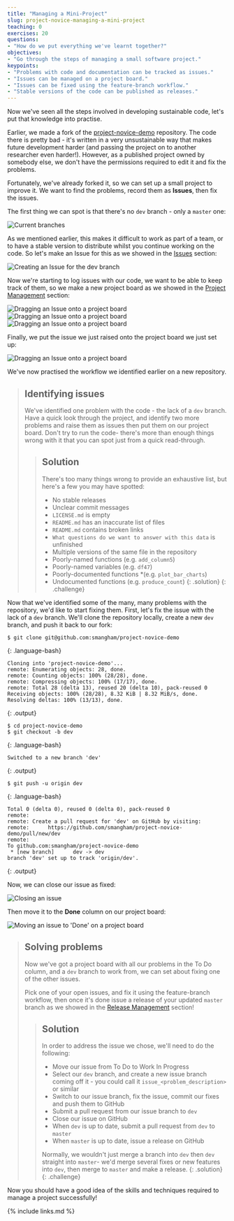 ```yaml
---
title: "Managing a Mini-Project"
slug: project-novice-managing-a-mini-project
teaching: 0
exercises: 20
questions:
- "How do we put everything we've learnt together?"
objectives:
- "Go through the steps of managing a small software project."
keypoints:
- "Problems with code and documentation can be tracked as issues."
- "Issues can be managed on a project board."
- "Issues can be fixed using the feature-branch workflow."
- "Stable versions of the code can be published as releases."
---
```


Now we've seen all the steps involved in developing sustainable code, let's put that knowledge into practise.

Earlier, we made a fork of the [project-novice-demo](https://github.com/Southampton-RSG-Training/project-novice-demo) repository. The code there is pretty bad - it's written in a very unsustainable way that makes future development harder (and passing the project on to another researcher even harder!). However, as a published project owned by somebody else, we don't have the permissions required to edit it and fix the problems.

Fortunately, we've already forked it, so we can set up a small project to improve it. We want to find the problems, record them as **Issues**, then fix the issues.

The first thing we can spot is that there's no `dev` branch - only a `master` one:

![Current branches](../fig/06-project/branch-list.png)

As we mentioned earlier, this makes it difficult to work as part of a team, or to have a stable version to distribute whilst you continue working on the code. So let's make an Issue for this as we showed in the [Issues](../fig/02-issues/index.html) section:

![Creating an Issue for the dev branch](../fig/06-project/create-issue.png)

Now we're starting to log issues with our code, we want to be able to keep track of them, so we make a new project board as we showed in the [Project Management](../03-boards/index.html) section:

![Dragging an Issue onto a project board](../fig/06-project/project-new.png)
![Dragging an Issue onto a project board](../fig/06-project/project-next.png)
![Dragging an Issue onto a project board](../fig/06-project/project-created.png)

Finally, we put the issue we just raised onto the project board we just set up:

![Dragging an Issue onto a project board](../fig/06-project/create-issue-next.png)

We've now practised the workflow we identified earlier on a new repository.

> ## Identifying issues
> We've identified one problem with the code - the lack of a `dev` branch. Have a quick look through the project, and identify two more problems and raise them as issues then put them on our project board. Don't try to run the code- there's more than enough things wrong with it that you can spot just from a quick read-through.
>
> > ## Solution
> >
> > There's too many things wrong to provide an exhaustive list, but here's a few you may have spotted:
> > * No stable releases
> > * Unclear commit messages
> > * `LICENSE.md` is empty
> > * `README.md` has an inaccurate list of files
> > * `README.md` contains broken links
> > * `What questions do we want to answer with this data` is unfinished
> > * Multiple versions of the same file in the repository
> > * Poorly-named functions (e.g. `add_column5`)
> > * Poorly-named variables (e.g. `df47`)
> > * Poorly-documented functions *(e.g. `plot_bar_charts`)
> > * Undocumented functions (e.g. `produce_count`)
> {: .solution}
{: .challenge}

Now that we've identified some of the many, many problems with the repository, we'd like to start fixing them. First, let's fix the issue with the lack of a `dev` branch. We'll clone the repository locally, create a new `dev` branch, and push it back to our fork:

~~~
$ git clone git@github.com:smangham/project-novice-demo
~~~
{: .language-bash}
~~~
Cloning into 'project-novice-demo'...
remote: Enumerating objects: 28, done.
remote: Counting objects: 100% (28/28), done.
remote: Compressing objects: 100% (17/17), done.
remote: Total 28 (delta 13), reused 20 (delta 10), pack-reused 0
Receiving objects: 100% (28/28), 8.32 KiB | 8.32 MiB/s, done.
Resolving deltas: 100% (13/13), done.
~~~
{: .output}

~~~
$ cd project-novice-demo
$ git checkout -b dev
~~~
{: .language-bash}
~~~
Switched to a new branch 'dev'
~~~
{: .output}

~~~
$ git push -u origin dev
~~~
{: .language-bash}
~~~
Total 0 (delta 0), reused 0 (delta 0), pack-reused 0
remote:
remote: Create a pull request for 'dev' on GitHub by visiting:
remote:      https://github.com/smangham/project-novice-demo/pull/new/dev
remote:
To github.com:smangham/project-novice-demo
 * [new branch]      dev -> dev
branch 'dev' set up to track 'origin/dev'.
~~~
{: .output}

Now, we can close our issue as fixed:

![Closing an issue](../fig/06-project/close-issue.png)

Then move it to the **Done** column on our project board:

![Moving an issue to 'Done' on a project board](../fig/06-project/close-issue-project.png)

> ## Solving problems
> 
> Now we've got a project board with all our problems in the To Do column, and a `dev` branch to work from, we can set about fixing one of the other issues.
> 
> Pick one of your open issues, and fix it using the feature-branch workflow, then once it's done issue a release of your updated `master` branch as we showed in the [Release Management](../04-release/index.html) section!
>
> > ## Solution
> >
> > In order to address the issue we chose, we'll need to do the following:
> > * Move our issue from To Do to Work In Progress
> > * Select our `dev` branch, and create a new issue branch coming off it - you could call it `issue_<problem_description>` or similar
> > * Switch to our issue branch, fix the issue, commit our fixes and push them to GitHub
> > * Submit a pull request from our issue branch to `dev`
> > * Close our issue on GitHub
> > * When `dev` is up to date, submit a pull request from `dev` to `master`
> > * When `master` is up to date, issue a release on GitHub
> >
> > Normally, we wouldn't just merge a branch into `dev` then `dev` straight into `master`- we'd merge several fixes or new features into `dev`, then merge to `master` and make a release. 
> {: .solution}
{: .challenge}

Now you should have a good idea of the skills and techniques required to manage a project successfully!

{% include links.md %}

